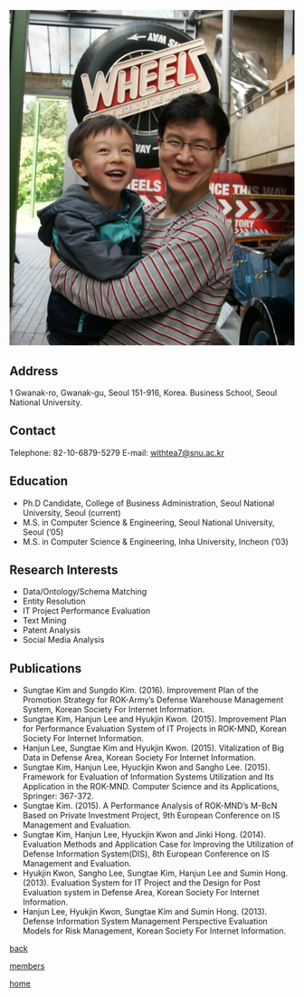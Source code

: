 ![SungtaeKim](/pic/members/SungtaeKim.jpg)

## **Address**
1 Gwanak-ro, Gwanak-gu, Seoul 151-916, Korea. Business School, Seoul National University.

## **Contact**
Telephone: 82-10-6879-5279
E-mail: withtea7@snu.ac.kr

## **Education**
- Ph.D Candidate, College of Business Administration, Seoul National University, Seoul (current)
- M.S. in Computer Science & Engineering, Seoul National University, Seoul (’05)
- M.S. in Computer Science & Engineering, Inha University, Incheon (’03)

## **Research Interests**
- Data/Ontology/Schema Matching
- Entity Resolution
- IT Project Performance Evaluation
- Text Mining
- Patent Analysis
- Social Media Analysis

## **Publications**
- Sungtae Kim and Sungdo Kim. (2016). Improvement Plan of the Promotion Strategy for ROK-Army’s Defense Warehouse Management System, Korean Society For Internet Information.
- Sungtae Kim, Hanjun Lee and Hyukjin Kwon. (2015). Improvement Plan for Performance Evaluation System of IT Projects in ROK-MND, Korean Society For Internet Information.
- Hanjun Lee, Sungtae Kim and Hyukjin Kwon. (2015). Vitalization of Big Data in Defense Area, Korean Society For Internet Information.
- Sungtae Kim, Hanjun Lee, Hyuckjin Kwon and Sangho Lee. (2015). Framework for Evaluation of Information Systems Utilization and Its Application in the ROK-MND. Computer Science and its Applications, Springer: 367-372.
- Sungtae Kim. (2015). A Performance Analysis of ROK-MND’s M-BcN Based on Private Investment Project, 9th European Conference on IS Management and Evaluation.
- Sungtae Kim, Hanjun Lee, Hyuckjin Kwon and Jinki Hong. (2014). Evaluation Methods and Application Case for Improving the Utilization of Defense Information System(DIS), 8th European Conference on IS Management and Evaluation.
- Hyukjin Kwon, Sangho Lee, Sungtae Kim, Hanjun Lee and Sumin Hong. (2013). Evaluation System for IT Project and the Design for Post Evaluation system in Defense Area, Korean Society For Internet Information.
- Hanjun Lee, Hyukjin Kwon, Sungtae Kim and Sumin Hong. (2013). Defense Information System Management Perspective Evaluation Models for Risk Management, Korean Society For Internet Information.

[back](README.md)

[members](../README.md)

[home](../../index.md)
